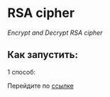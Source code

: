 # RSA cipher

*Encrypt and Decrypt RSA cipher*

## Как запустить:

1 способ:

Перейдите по [ссылке](https://sershiro.github.io/RSA/)

